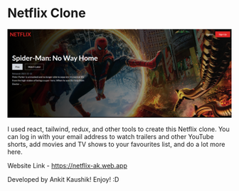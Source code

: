 # Netflix Clone 

![App Screenshot](src/assets/demo.png)


I used react, tailwind, redux, and other tools to create this Netflix clone. You can log in with your email address to watch trailers and other YouTube shorts, add movies and TV shows to your favourites list, and do a lot more here. 

Website Link - https://netflix-ak.web.app

Developed by Ankit Kaushik! Enjoy! :D
